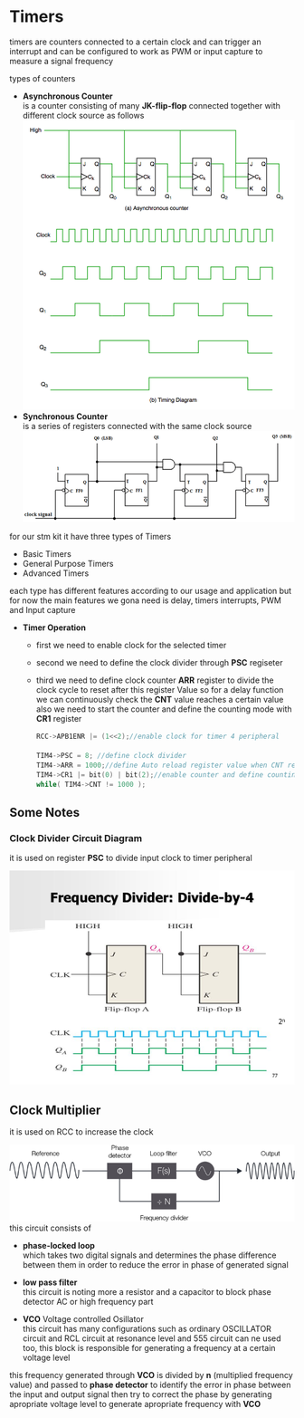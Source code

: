 # Timers

timers are counters connected to a certain clock and can trigger an interrupt and can be configured to work as PWM or input capture to measure a signal frequency

types of counters

- **Asynchronous Counter**  
    is a counter consisting of many **JK-flip-flop** connected together with different clock source as follows  
    ![A synchronous Counter](Asynchronous_Counter.png)
- **Synchronous Counter**  
  is a series of registers connected with the same clock source  
  ![Synchronous Counter](Synchronous_Counter.png)

for our stm kit it have three types of Timers

- Basic Timers
- General Purpose Timers
- Advanced Timers

each type has different features according to our usage and application but for now the main features we gona need is delay, timers interrupts, PWM and Input capture

- **Timer Operation**
  - first we need to enable clock for the selected timer
  - second we need to define the clock divider through **PSC** regiseter
  - third we need to define clock counter **ARR** register to divide the clock cycle to reset after this register Value so for a delay function we can continuously check the **CNT** value reaches a certain value also we need to start the counter and define the counting mode with **CR1** register

    ```C
    RCC->APB1ENR |= (1<<2);//enable clock for timer 4 peripheral

    TIM4->PSC = 8; //define clock divider
    TIM4->ARR = 1000;//define Auto reload register value when CNT reaches this value it will reset to 0 and start over according to counting mode
    TIM4->CR1 |= bit(0) | bit(2);//enable counter and define counting mode
    while( TIM4->CNT != 1000 );
    ```

## Some Notes

### Clock Divider Circuit Diagram

it is used on register **PSC** to divide input clock to timer peripheral  

![Clock Divider Diagram](clock_divider.png)

## Clock Multiplier

it is used on RCC to increase the clock  

![PLL Diagram](PLL.png)
this circuit consists of

- **phase-locked loop**  
    which takes two digital signals and determines the phase difference between them in order to reduce the error in phase of generated signal

- **low pass filter**  
    this circuit is noting more a resistor and a capacitor to block phase detector AC or high frequency part
- **VCO** Voltage controlled Osillator  
    this circuit has many configurations such as ordinary OSCILLATOR circuit and RCL circuit at resonance level and 555 circuit can ne used too, this block is responsible for generating a frequency at a certain voltage level

this frequency generated through **VCO** is divided by **n** (multiplied frequency value) and passed to **phase detector** to identify the error in phase between the input and output signal then try to correct the phase by generating apropriate voltage level to generate apropriate frequency with **VCO**
